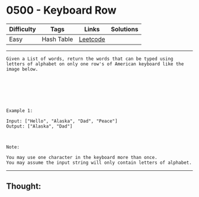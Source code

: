 # 0500 - Keyboard Row

Difficulty  | Tags | Links | Solutions
----------- | ---- | ----- | -----
Easy | Hash Table | [Leetcode](https://leetcode.com/problems/keyboard-row/description/) |


-----------

```
Given a List of words, return the words that can be typed using letters of alphabet on only one row's of American keyboard like the image below. 







Example 1:

Input: ["Hello", "Alaska", "Dad", "Peace"]
Output: ["Alaska", "Dad"]



Note:

You may use one character in the keyboard more than once.
You may assume the input string will only contain letters of alphabet.
```

-----------

## Thought:

